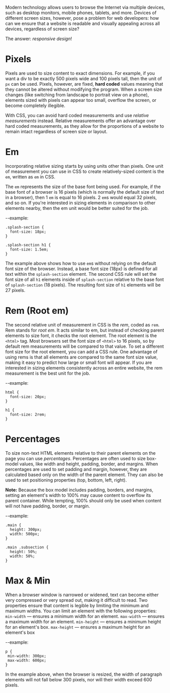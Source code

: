 Modern technology allows users to browse the Internet via multiple devices, such as desktop monitors, mobile phones, tablets, and more. Devices of different screen sizes, however, pose a problem for web developers: how can we ensure that a website is readable and visually appealing across all devices, regardless of screen size?

The answer: *responsive design*! 

# Pixels
Pixels are used to size content to exact dimensions. For example, if you want a div to be exactly 500 pixels wide and 100 pixels tall, then the unit of ```px``` can be used. Pixels, however, are fixed, **hard coded** values meaning that they cannot be altered without modifying the program. When a screen size changes (like switching from landscape to portrait view on a phone), elements sized with pixels can appear too small, overflow the screen, or become completely illegible.

With CSS, you can avoid hard coded measurements and use *relative measurements* instead. Relative measurements offer an advantage over hard coded measurements, as they allow for the proportions of a website to remain intact regardless of screen size or layout.

# Em
Incorporating relative sizing starts by using units other than pixels. One unit of measurement you can use in CSS to create relatively-sized content is the ```em```, written as ```em``` in CSS.

The ```em``` represents the size of the base font being used. For example, if the base font of a browser is 16 pixels (which is normally the default size of text in a browser), then 1 ```em``` is equal to 16 pixels. 2 ```em```s would equal 32 pixels, and so on. If you're interested in sizing elements in comparison to other elements nearby, then the em unit would be better suited for the job.

--example:
```
.splash-section {
  font-size: 18px;
}

.splash-section h1 {
  font-size: 1.5em;
}
```

The example above shows how to use ```em```s without relying on the default font size of the browser. Instead, a base font size (18px) is defined for all text within the ```splash-section``` element. The second CSS rule will set the font size of all ```h1``` elements inside of ```splash-section``` relative to the base font of ```splash-section``` (18 pixels). The resulting font size of ```h1``` elements will be 27 pixels.

# Rem (Root em)
The second relative unit of measurement in CSS is the *rem*, coded as ```rem```. Rem stands for *root em*. It acts similar to em, but instead of checking parent elements to size font, it checks the root element. The root element is the ```<html>``` tag. Most browsers set the font size of ```<html>``` to 16 pixels, so by default rem measurements will be compared to that value. To set a different font size for the root element, you can add a CSS rule. One advantage of using rems is that all elements are compared to the same font size value, making it easy to predict how large or small font will appear. If you are interested in sizing elements consistently across an entire website, the rem measurement is the best unit for the job. 

--example:
```
html {
  font-size: 20px;
}

h1 {
  font-size: 2rem;
}
```

# Percentages 
To size non-text HTML elements relative to their parent elements on the page you can use *percentages*. Percentages are often used to size box-model values, like width and height, padding, border, and margins. When percentages are used to set padding and margin, however, they are calculated based only on the width of the parent element. They can also be used to set positioning properties (top, bottom, left, right).

**Note:** Because the box model includes padding, borders, and margins, setting an element's width to 100% may cause content to overflow its parent container. While tempting, 100% should only be used when content will not have padding, border, or margin.

--example: 
```
.main {
  height: 300px;
  width: 500px;
}

.main .subsection {
  height: 50%;
  width: 50%;
}
```

# Max & Min

When a browser window is narrowed or widened, text can become either very compressed or very spread out, making it difficult to read. Two properties ensure that content is legible by limiting the minimum and maximum widths. You can limit an element with the following properties:  
```min-width``` — ensures a minimum width for an element.
```max-width``` — ensures a maximum width for an element.
```min-height``` — ensures a minimum height for an element's box.
```max-height``` — ensures a maximum height for an element's box

--example: 
 ```
 p {
  min-width: 300px;
  max-width: 600px;
}
```
In the example above, when the browser is resized, the width of paragraph elements will not fall below 300 pixels, nor will their width exceed 600 pixels.
